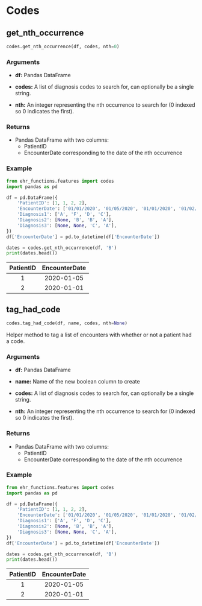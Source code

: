 # Codes

## get\_nth\_occurrence

```python
codes.get_nth_occurrence(df, codes, nth=0)
```

### Arguments

- **df:** Pandas DataFrame
 
- **codes:** A list of diagnosis codes to search for, can optionally be a single string.

- **nth:** An integer representing the nth occurrence to search for (0 indexed so 0 indicates the first).


### Returns

- Pandas DataFrame with two columns:
    - PatientID
    - EncounterDate corresponding to the date of the nth occurrence

### Example

```python
from ehr_functions.features import codes
import pandas as pd 

df = pd.DataFrame({
    'PatientID': [1, 1, 2, 2],
    'EncounterDate': ['01/01/2020', '01/05/2020', '01/01/2020', '01/02/2020'],
    'Diagnosis1': ['A', 'F', 'D', 'C'],
    'Diagnosis2': [None, 'B', 'B', 'A'],
    'Diagnosis3': [None, None, 'C', 'A'],
})
df['EncounterDate'] = pd.to_datetime(df['EncounterDate'])

dates = codes.get_nth_occurrence(df, 'B')
print(dates.head())
```

| PatientID | EncounterDate |
|:---------:|:-------------:|
|     1     |   2020-01-05  |
|     2     |   2020-01-01  |


## tag\_had\_code

```python
codes.tag_had_code(df, name, codes, nth=None)
```

Helper method to tag a list of encounters with whether or not a patient had a code.

### Arguments

- **df:** Pandas DataFrame
 
- **name:** Name of the new boolean column to create

- **codes:** A list of diagnosis codes to search for, can optionally be a single string.

- **nth:** An integer representing the nth occurrence to search for (0 indexed so 0 indicates the first).


### Returns

- Pandas DataFrame with two columns:
    - PatientID
    - EncounterDate corresponding to the date of the nth occurrence

### Example

```python
from ehr_functions.features import codes
import pandas as pd 

df = pd.DataFrame({
    'PatientID': [1, 1, 2, 2],
    'EncounterDate': ['01/01/2020', '01/05/2020', '01/01/2020', '01/02/2020'],
    'Diagnosis1': ['A', 'F', 'D', 'C'],
    'Diagnosis2': [None, 'B', 'B', 'A'],
    'Diagnosis3': [None, None, 'C', 'A'],
})
df['EncounterDate'] = pd.to_datetime(df['EncounterDate'])

dates = codes.get_nth_occurrence(df, 'B')
print(dates.head())
```

| PatientID | EncounterDate |
|:---------:|:-------------:|
|     1     |   2020-01-05  |
|     2     |   2020-01-01  |